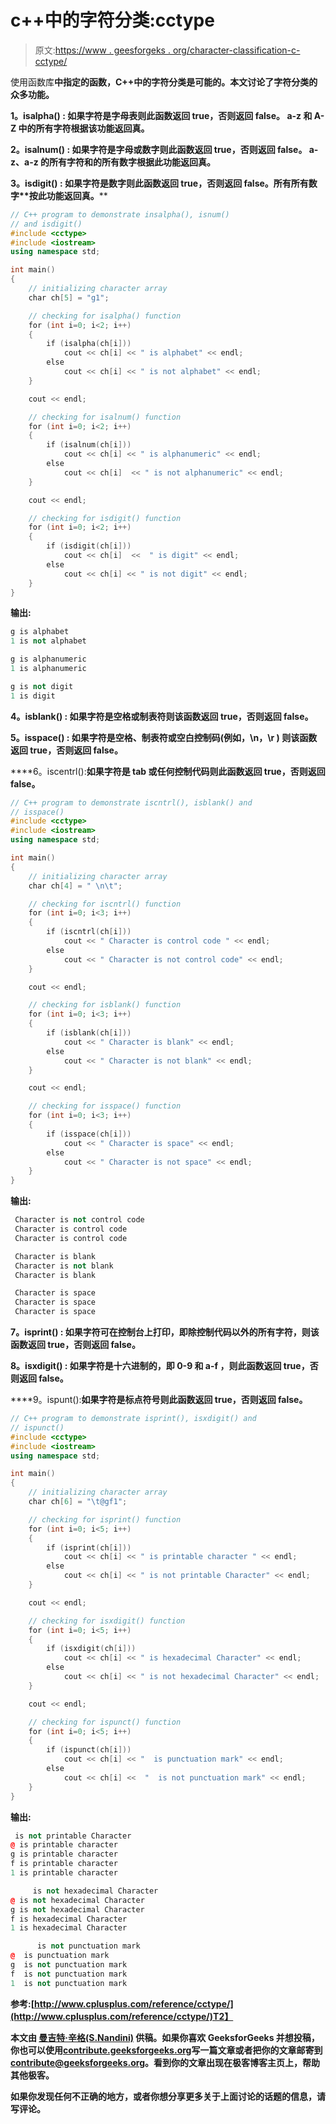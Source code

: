 # c++中的字符分类:cctype

> 原文:[https://www . geesforgeks . org/character-classification-c-cctype/](https://www.geeksforgeeks.org/character-classification-c-cctype/)

使用函数库**中指定的函数，C++中的字符分类是可能的。本文讨论了字符分类的众多功能。** 

****1。isalpha() :** 如果字符是字母表则此函数返回 **true，否则返回 false。 **a-z 和 A-Z** 中的所有字符根据该功能返回真。****

****2。isalnum() :** 如果字符是字母或数字则此函数返回 **true，否则返回 false。 **a-z、a-z 的所有字符和**的所有数字根据此功能返回真。****

****3。isdigit() :** 如果字符是数字则此函数返回 **true，否则返回 false。所有**所有数字**按此功能返回真。****

```cpp
// C++ program to demonstrate insalpha(), isnum() 
// and isdigit()
#include <cctype>
#include <iostream>
using namespace std;

int main()
{
    // initializing character array
    char ch[5] = "g1";

    // checking for isalpha() function
    for (int i=0; i<2; i++)
    {
        if (isalpha(ch[i]))
            cout << ch[i] << " is alphabet" << endl;
        else
            cout << ch[i] << " is not alphabet" << endl;
    }

    cout << endl;

    // checking for isalnum() function
    for (int i=0; i<2; i++)
    {
        if (isalnum(ch[i]))
            cout << ch[i] << " is alphanumeric" << endl;
        else
            cout << ch[i]  << " is not alphanumeric" << endl;
    }

    cout << endl;

    // checking for isdigit() function
    for (int i=0; i<2; i++)
    {
        if (isdigit(ch[i]))
            cout << ch[i]  <<  " is digit" << endl;
        else
            cout << ch[i] << " is not digit" << endl;
    }
}
```

**输出:**

```cpp
g is alphabet
1 is not alphabet

g is alphanumeric
1 is alphanumeric

g is not digit
1 is digit 
```

****4。isblank() :** 如果字符是空格或制表符则该函数返回 **true，否则返回 false。****

****5。isspace() :** 如果字符是空格、制表符或空白控制码(例如，\n，\r ) 则该函数返回 **true，否则返回 false。****

****6。iscentrl():**如果字符是 tab 或任何控制代码则此函数返回 **true，否则返回 false。****

```cpp
// C++ program to demonstrate iscntrl(), isblank() and
// isspace()
#include <cctype>
#include <iostream>
using namespace std;

int main()
{
    // initializing character array
    char ch[4] = " \n\t";

    // checking for iscntrl() function
    for (int i=0; i<3; i++)
    {
        if (iscntrl(ch[i]))
            cout << " Character is control code " << endl;
        else
            cout << " Character is not control code" << endl;
    }

    cout << endl;

    // checking for isblank() function
    for (int i=0; i<3; i++)
    {
        if (isblank(ch[i]))
            cout << " Character is blank" << endl;
        else
            cout << " Character is not blank" << endl;
    }

    cout << endl;

    // checking for isspace() function
    for (int i=0; i<3; i++)
    {
        if (isspace(ch[i]))
            cout << " Character is space" << endl;
        else
            cout << " Character is not space" << endl;
    }
}
```

**输出:**

```cpp
 Character is not control code
 Character is control code 
 Character is control code 

 Character is blank
 Character is not blank
 Character is blank

 Character is space
 Character is space
 Character is space 
```

****7。isprint() :** 如果字符可在控制台上打印，即除控制代码以外的所有字符，则该函数返回 **true，否则返回 false。****

****8。isxdigit() :** 如果字符是十六进制的，即 0-9 和 a-f ，则此函数返回 **true，否则返回 false。****

****9。ispunt():**如果字符是标点符号则此函数返回 **true，否则返回 false。****

```cpp
// C++ program to demonstrate isprint(), isxdigit() and
// ispunct()
#include <cctype>
#include <iostream>
using namespace std;

int main()
{
    // initializing character array
    char ch[6] = "\t@gf1";

    // checking for isprint() function
    for (int i=0; i<5; i++)
    {
        if (isprint(ch[i]))
            cout << ch[i] << " is printable character " << endl;
        else
            cout << ch[i] << " is not printable Character" << endl;
    }

    cout << endl;

    // checking for isxdigit() function
    for (int i=0; i<5; i++)
    {
        if (isxdigit(ch[i]))
            cout << ch[i] << " is hexadecimal Character" << endl;
        else
            cout << ch[i] << " is not hexadecimal Character" << endl;
    }

    cout << endl;

    // checking for ispunct() function
    for (int i=0; i<5; i++)
    {
        if (ispunct(ch[i]))
            cout << ch[i] << "  is punctuation mark" << endl;
        else
            cout << ch[i] <<  "  is not punctuation mark" << endl;
    }
}
```

**输出:**

```cpp
 is not printable Character
@ is printable character 
g is printable character 
f is printable character 
1 is printable character 

	 is not hexadecimal Character
@ is not hexadecimal Character
g is not hexadecimal Character
f is hexadecimal Character
1 is hexadecimal Character

	  is not punctuation mark
@  is punctuation mark
g  is not punctuation mark
f  is not punctuation mark
1  is not punctuation mark 
```

**参考:[http://www.cplusplus.com/reference/cctype/](http://www.cplusplus.com/reference/cctype/)T2】**

**本文由 **[曼吉特·辛格(S.Nandini)](https://www.facebook.com/manjeet.04.singh)** 供稿。如果你喜欢 GeeksforGeeks 并想投稿，你也可以使用[contribute.geeksforgeeks.org](http://www.contribute.geeksforgeeks.org)写一篇文章或者把你的文章邮寄到 contribute@geeksforgeeks.org。看到你的文章出现在极客博客主页上，帮助其他极客。**

**如果你发现任何不正确的地方，或者你想分享更多关于上面讨论的话题的信息，请写评论。**
